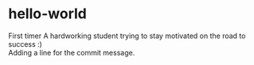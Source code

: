 # hello-world
First timer
A hardworking student trying to stay motivated on the road to success :)  
Adding a line for the commit message. 

